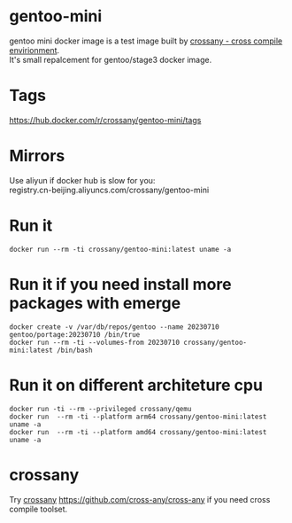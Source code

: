 # gentoo-mini
gentoo mini docker image is a test image built by [crossany - cross compile envirionment](https://github.com/cross-any/cross-any).  
It's small repalcement for gentoo/stage3 docker image.  
# Tags
https://hub.docker.com/r/crossany/gentoo-mini/tags  
# Mirrors  
Use aliyun if docker hub is slow for you:  
  registry.cn-beijing.aliyuncs.com/crossany/gentoo-mini  
# Run it  
```
docker run --rm -ti crossany/gentoo-mini:latest uname -a
```
# Run it if you need install more packages with emerge  
```
docker create -v /var/db/repos/gentoo --name 20230710 gentoo/portage:20230710 /bin/true
docker run --rm -ti --volumes-from 20230710 crossany/gentoo-mini:latest /bin/bash
```
# Run it on different architeture cpu  
```
docker run -ti --rm --privileged crossany/qemu
docker run  --rm -ti --platform arm64 crossany/gentoo-mini:latest uname -a
docker run  --rm -ti --platform amd64 crossany/gentoo-mini:latest uname -a
```
# crossany
Try [crossany](https://github.com/cross-any/cross-any) https://github.com/cross-any/cross-any if you need cross compile toolset.
